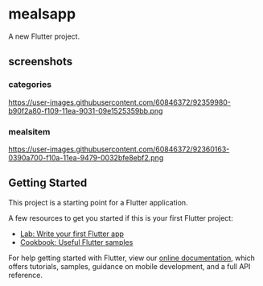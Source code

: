 # mealsapp

A new Flutter project.

## screenshots

### categories

https://user-images.githubusercontent.com/60846372/92359980-b90f2a80-f109-11ea-9031-09e1525359bb.png

### mealsitem

https://user-images.githubusercontent.com/60846372/92360163-0390a700-f10a-11ea-9479-0032bfe8ebf2.png

## Getting Started

This project is a starting point for a Flutter application.

A few resources to get you started if this is your first Flutter project:

- [Lab: Write your first Flutter app](https://flutter.dev/docs/get-started/codelab)
- [Cookbook: Useful Flutter samples](https://flutter.dev/docs/cookbook)

For help getting started with Flutter, view our
[online documentation](https://flutter.dev/docs), which offers tutorials,
samples, guidance on mobile development, and a full API reference.
